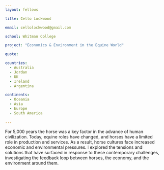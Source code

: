 ```yaml
---
layout: fellows

title: Cello Lockwood

email: cellolockwood@gmail.com

school: Whitman College

project: "Economics & Environment in the Equine World"

quote: 

countries:
  - Australia
  - Jordan
  - UK
  - Ireland
  - Argentina

continents:
  - Oceania
  - Asia
  - Europe
  - South America

---
```


For 5,000 years the horse was a key factor in the advance of human civilization. Today, equine roles have changed, and horses have a limited role in production and services. As a result, horse cultures face increased economic and environmental pressures. I explored the tensions and solutions that have surfaced in response to these contemporary challenges, investigating the feedback loop between horses, the economy, and the environment around them.